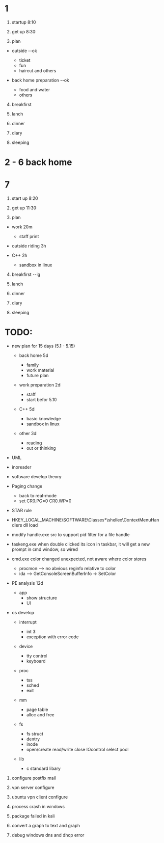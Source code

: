 # 1
1. startup 8:10

2. get up 8:30

3. plan
  - outside --ok
    - ticket
    - fun
    - haircut and others

  - back home preparation --ok
    - food and water
    - others

4. breakfirst

5. lanch

6. dinner

7. diary

8. sleeping

# 2 - 6 back home 

# 7
1. start up 8:20

2. get up 11:30

3. plan
  - work 20m
    - staff print

  - outside riding 3h

  - C++ 2h
    - sandbox in linux

4. breakfirst --ig

5. lanch

6. dinner

7. diary

8. sleeping

# TODO:
- new plan for 15 days (5.1 - 5.15)
  - back home 5d
    - family 
    - work material
    - future plan

  - work preparation 2d
    - staff 
    - start befor 5.10

  - C++ 5d
    - basic knowledge
    - sandbox in linux

  - other 3d
    - reading
    - out or thinking

- UML

- inoreader

- software develop theory

- Paging change
  - back to real-mode
  - set CR0.PG=0 CR0.WP=0

- STAR rule

- HKEY_LOCAL_MACHINE\SOFTWARE\Classes\*\shellex\ContextMenuHandlers
  dll load

- modify handle.exe src to support pid filter for a file handle

- taskeng.exe
  when double clicked its icon in taskbar, it will get a new prompt in cmd window, so wired

- cmd.exe color changed unexpected, not aware where color stores
  - procmon --> no abvious reginfo relative to color
  - ida --> GetConsoleScreenBufferInfo -> SetColor

- PE analysis 12d
  - app
    - show structure
    - UI

- os develop
  - interrupt
    - int 3 
    - exception with error code

  - device
    - tty control
    - keyboard
    
  - proc
    - tss
    - sched
    - exit

  - mm
    - page table
    - alloc and free

  - fs
    - fs struct
    - dentry
    - inode
    - open/create read/write close IOcontrol select pool

  - lib
    - c standard libary

1. configure postfix mail

2. vpn server configure

3. ubuntu vpn client configure

4. process crash in windows

5. package failed in kali 

6. convert a graph to text and graph

7. debug windows dns and dhcp error